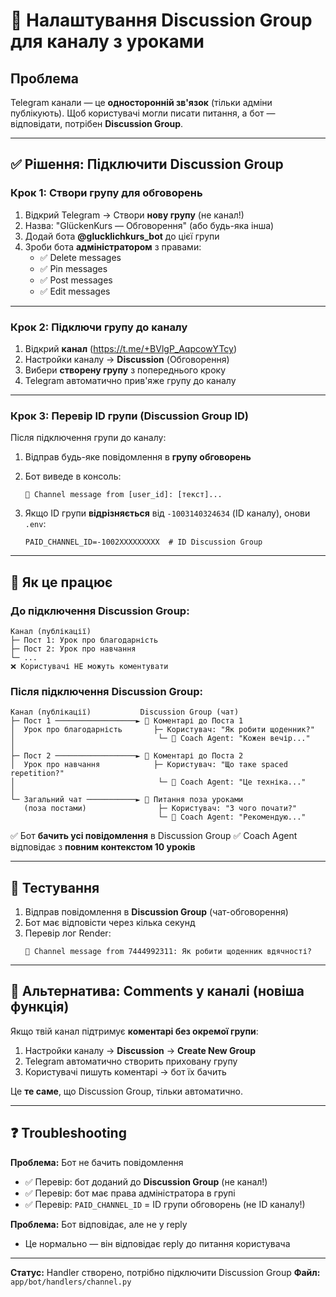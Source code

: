 # 💬 Налаштування Discussion Group для каналу з уроками

## Проблема
Telegram канали — це **односторонній зв'язок** (тільки адміни публікують).
Щоб користувачі могли писати питання, а бот — відповідати, потрібен **Discussion Group**.

---

## ✅ Рішення: Підключити Discussion Group

### Крок 1: Створи групу для обговорень

1. Відкрий Telegram → Створи **нову групу** (не канал!)
2. Назва: "GlückenKurs — Обговорення" (або будь-яка інша)
3. Додай бота **@glucklichkurs_bot** до цієї групи
4. Зроби бота **адміністратором** з правами:
   - ✅ Delete messages
   - ✅ Pin messages
   - ✅ Post messages
   - ✅ Edit messages

---

### Крок 2: Підключи групу до каналу

1. Відкрий **канал** (https://t.me/+BVlgP_AqpcowYTcy)
2. Настройки каналу → **Discussion** (Обговорення)
3. Вибери **створену групу** з попереднього кроку
4. Telegram автоматично прив'яже групу до каналу

---

### Крок 3: Перевір ID групи (Discussion Group ID)

Після підключення групи до каналу:

1. Відправ будь-яке повідомлення в **групу обговорень**
2. Бот виведе в консоль:
   ```
   📝 Channel message from [user_id]: [текст]...
   ```

3. Якщо ID групи **відрізняється** від `-1003140324634` (ID каналу), онови `.env`:
   ```
   PAID_CHANNEL_ID=-1002XXXXXXXXX  # ID Discussion Group
   ```

---

## 🎯 Як це працює

### До підключення Discussion Group:
```
Канал (публікації)
├─ Пост 1: Урок про благодарність
├─ Пост 2: Урок про навчання
└─ ...
❌ Користувачі НЕ можуть коментувати
```

### Після підключення Discussion Group:
```
Канал (публікації)           Discussion Group (чат)
├─ Пост 1 ──────────────────► 💬 Коментарі до Поста 1
│  Урок про благодарність       ├─ Користувач: "Як робити щоденник?"
│                                └─ 🤖 Coach Agent: "Кожен вечір..."
│
├─ Пост 2 ──────────────────► 💬 Коментарі до Поста 2
│  Урок про навчання            ├─ Користувач: "Що таке spaced repetition?"
│                                └─ 🤖 Coach Agent: "Це техніка..."
│
└─ Загальний чат ───────────► 💬 Питання поза уроками
   (поза постами)                ├─ Користувач: "З чого почати?"
                                 └─ 🤖 Coach Agent: "Рекомендую..."
```

✅ Бот **бачить усі повідомлення** в Discussion Group
✅ Coach Agent відповідає з **повним контекстом 10 уроків**

---

## 🧪 Тестування

1. Відправ повідомлення в **Discussion Group** (чат-обговорення)
2. Бот має відповісти через кілька секунд
3. Перевір лог Render:
   ```
   📝 Channel message from 7444992311: Як робити щоденник вдячності?
   ```

---

## 🔧 Альтернатива: Comments у каналі (новіша функція)

Якщо твій канал підтримує **коментарі без окремої групи**:

1. Настройки каналу → **Discussion** → **Create New Group**
2. Telegram автоматично створить приховану групу
3. Користувачі пишуть коментарі → бот їх бачить

Це **те саме**, що Discussion Group, тільки автоматично.

---

## ❓ Troubleshooting

**Проблема:** Бот не бачить повідомлення
- ✅ Перевір: бот доданий до **Discussion Group** (не канал!)
- ✅ Перевір: бот має права адміністратора в групі
- ✅ Перевір: `PAID_CHANNEL_ID` = ID групи обговорень (не ID каналу!)

**Проблема:** Бот відповідає, але не у reply
- Це нормально — він відповідає reply до питання користувача

---

**Статус:** Handler створено, потрібно підключити Discussion Group
**Файл:** `app/bot/handlers/channel.py`
